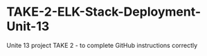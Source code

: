 # TAKE-2-ELK-Stack-Deployment-Unit-13
Unite 13 project TAKE 2 - to complete GitHub instructions correctly
